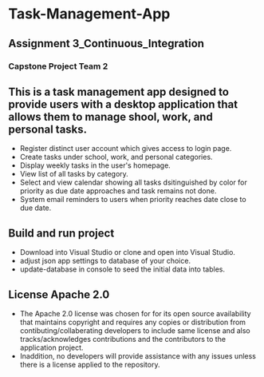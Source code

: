 # Task-Management-App
## Assignment 3_Continuous_Integration

### Capstone Project Team 2

## This is a task management app designed to provide users with a desktop application that allows them to manage shool, work, and personal tasks.
* Register distinct user account which gives access to login page.
* Create tasks under school, work, and personal categories.
* Display weekly tasks in the user's homepage.
* View list of all tasks by category.
* Select and view calendar showing all tasks dsitinguished by color for priority as due date approaches and task remains not done.
* System email reminders to users when priority reaches date close to due date.

## Build and run project
* Download into Visual Studio or clone and open into Visual Studio.
* adjust json app settings to database of your choice.
* update-database in console to seed the initial data into tables.

## License Apache 2.0
* The Apache 2.0 license was chosen for for its open source availability that maintains copyright and requires any copies or distribution from contibuting/collaberating developers to include same license and also tracks/acknowledges contributions and the contributors to the application project.
* Inaddition, no developers will provide assistance with any issues unless there is a license applied to the repository.
